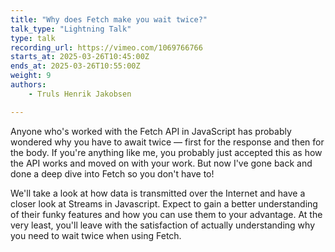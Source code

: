 ```yaml
---
title: "Why does Fetch make you wait twice?"
talk_type: "Lightning Talk"
type: talk
recording_url: https://vimeo.com/1069766766
starts_at: 2025-03-26T10:45:00Z
ends_at: 2025-03-26T10:55:00Z
weight: 9
authors:
    - Truls Henrik Jakobsen

---
```

Anyone who's worked with the Fetch API in JavaScript has probably wondered why you have to await twice — first for the response and then for the body. If you're anything like me, you probably just accepted this as how the API works and moved on with your work. But now I've gone back and done a deep dive into Fetch so you don't have to!

We'll take a look at how data is transmitted over the Internet and have a closer look at Streams in Javascript. Expect to gain a better understanding of their funky features and how you can use them to your advantage. At the very least, you'll leave with the satisfaction of actually understanding why you need to wait twice when using Fetch.

